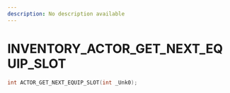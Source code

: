 ```yaml
---
description: No description available 
---
```


# INVENTORY\_ACTOR_GET_NEXT_EQUIP_SLOT

```cpp
int ACTOR_GET_NEXT_EQUIP_SLOT(int _Unk0);
```